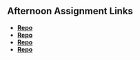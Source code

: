 ## Afternoon Assignment Links

* **[Repo](https://github.com/DanielCoder12/<fs-journal>)**
* **[Repo](https://github.com/DanielCoder12/<ASSIGNMENT_REPO>)**
* **[Repo](https://github.com/DanielCoder12/<ASSIGNMENT_REPO>)**
* **[Repo](https://github.com/DanielCoder12/<ASSIGNMENT_REPO>)**
